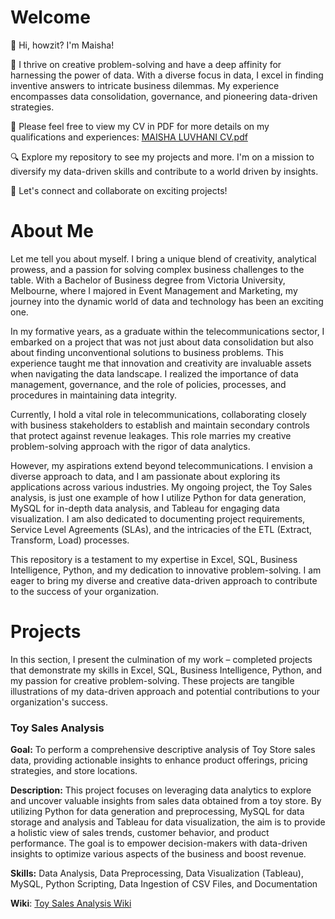 # Welcome
👋 Hi, howzit? I'm Maisha!

🚀 I thrive on creative problem-solving and have a deep affinity for harnessing the power of data. With a diverse focus in data, I excel in finding inventive answers to intricate business dilemmas. My experience encompasses data consolidation, governance, and pioneering data-driven strategies. 

💼 Please feel free to view my CV in PDF for more details on my qualifications and experiences: [MAISHA LUVHANI CV.pdf](https://github.com/maishaluv/Analyst-Portfolio/files/12611337/MAISHA.LUVHANI.CV.pdf)

 
🔍 Explore my repository to see my projects and more. I'm on a mission to diversify my data-driven skills and contribute to a world driven by insights.

🌟 Let's connect and collaborate on exciting projects!


# About Me
Let me tell you about myself. I bring a unique blend of creativity, analytical prowess, and a passion for solving complex business challenges to the table. With a Bachelor of Business degree from Victoria University, Melbourne, where I majored in Event Management and Marketing, my journey into the dynamic world of data and technology has been an exciting one.

In my formative years, as a graduate within the telecommunications sector, I embarked on a project that was not just about data consolidation but also about finding unconventional solutions to business problems. This experience taught me that innovation and creativity are invaluable assets when navigating the data landscape. I realized the importance of data management, governance, and the role of policies, processes, and procedures in maintaining data integrity.

Currently, I hold a vital role in telecommunications, collaborating closely with business stakeholders to establish and maintain secondary controls that protect against revenue leakages. This role marries my creative problem-solving approach with the rigor of data analytics.

However, my aspirations extend beyond telecommunications. I envision a diverse approach to data, and I am passionate about exploring its applications across various industries. My ongoing project, the Toy Sales analysis, is just one example of how I utilize Python for data generation, MySQL for in-depth data analysis, and Tableau for engaging data visualization. I am also dedicated to documenting project requirements, Service Level Agreements (SLAs), and the intricacies of the ETL (Extract, Transform, Load) processes.

This repository is a testament to my expertise in Excel, SQL, Business Intelligence, Python, and my dedication to innovative problem-solving. I am eager to bring my diverse and creative data-driven approach to contribute to the success of your organization.

# Projects
In this section, I present the culmination of my work – completed projects that demonstrate my skills in Excel, SQL, Business Intelligence, Python, and my passion for creative problem-solving. These projects are tangible illustrations of my data-driven approach and potential contributions to your organization's success.

### Toy Sales Analysis

**Goal:** To perform a comprehensive descriptive analysis of Toy Store sales data, providing actionable insights to enhance product offerings, pricing strategies, and store locations.

**Description:** This project focuses on leveraging data analytics to explore and uncover valuable insights from sales data obtained from a toy store. By utilizing Python for data generation and preprocessing, MySQL for data storage and analysis and Tableau for data visualization, the aim is to provide a holistic view of sales trends, customer behavior, and product performance. The goal is to empower decision-makers with data-driven insights to optimize various aspects of the business and boost revenue.

**Skills:** Data Analysis, Data Preprocessing, Data Visualization (Tableau), MySQL, Python Scripting, Data Ingestion of CSV Files, and Documentation

**Wiki**: [Toy Sales Analysis Wiki](https://github.com/maishaluv/Analyst-Portfolio/wiki/Toy-Sales-Analysis-Wiki)









